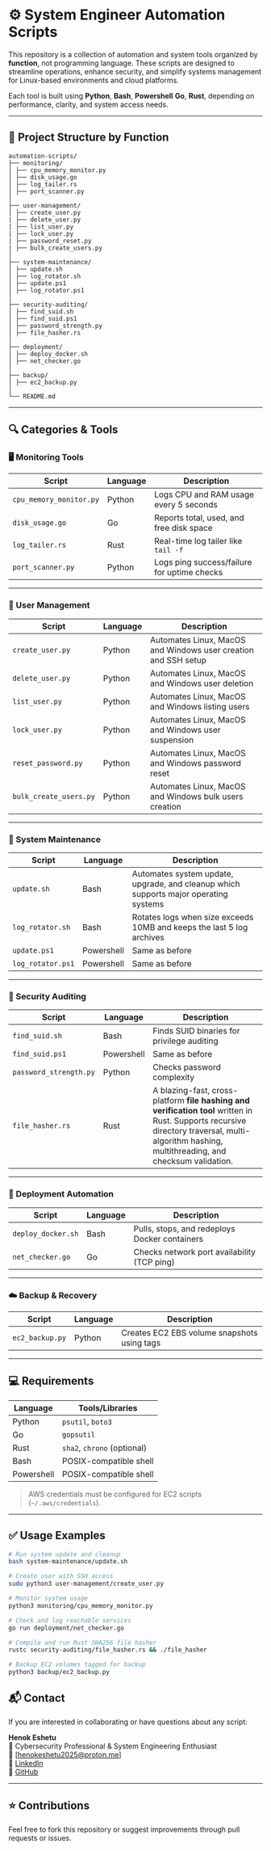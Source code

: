 # ⚙️ System Engineer Automation Scripts

This repository is a collection of automation and system tools organized by **function**, not programming language. These scripts are designed to streamline operations, enhance security, and simplify systems management for Linux-based environments and cloud platforms.

Each tool is built using **Python**, **Bash**, **Powershell** **Go**, **Rust**, depending on performance, clarity, and system access needs.

---

## 📁 Project Structure by Function

```
automation-scripts/
├── monitoring/
│ ├── cpu_memory_monitor.py
│ ├── disk_usage.go
│ ├── log_tailer.rs
│ ├── port_scanner.py
│
├── user-management/
│ ├── create_user.py
| ├── delete_user.py
| ├── list_user.py
| ├── lock_user.py
| ├── password_reset.py
| ├── bulk_create_users.py
│
├── system-maintenance/
│ ├── update.sh
│ ├── log_rotator.sh
│ ├── update.ps1
│ ├── log_rotator.ps1
│
├── security-auditing/
│ ├── find_suid.sh
│ ├── find_suid.ps1
│ ├── password_strength.py
│ ├── file_hasher.rs
│
├── deployment/
│ ├── deploy_docker.sh
│ ├── net_checker.go
│
├── backup/
│ ├── ec2_backup.py
│
└── README.md
```


---

## 🔍 Categories & Tools

### 🖥️ Monitoring Tools
| Script | Language | Description |
|--------|----------|-------------|
| `cpu_memory_monitor.py` | Python | Logs CPU and RAM usage every 5 seconds |
| `disk_usage.go` | Go | Reports total, used, and free disk space |
| `log_tailer.rs` | Rust | Real-time log tailer like `tail -f` |
| `port_scanner.py` | Python | Logs ping success/failure for uptime checks |

---

### 👤 User Management
| Script | Language | Description |
|--------|----------|-------------|
| `create_user.py` | Python | Automates Linux, MacOS and Windows user creation and SSH setup |
| `delete_user.py` | Python | Automates Linux, MacOS and Windows user deletion
| `list_user.py` | Python | Automates Linux, MacOS and Windows listing users
| `lock_user.py` | Python | Automates Linux, MacOS and Windows user suspension
| `reset_password.py` | Python | Automates Linux, MacOS and Windows password reset
| `bulk_create_users.py` | Python | Automates Linux, MacOS and Windows bulk users creation

---

### 🧹 System Maintenance
| Script | Language | Description |
|--------|----------|-------------|
| `update.sh` | Bash | Automates system update, upgrade, and cleanup which supports major operating systems |
| `log_rotator.sh` | Bash | Rotates logs when size exceeds 10MB and keeps the last 5 log archives |
| `update.ps1` | Powershell | Same as before |
| `log_rotator.ps1` | Powershell | Same as before |

---

### 🔐 Security Auditing
| Script | Language | Description |
|--------|----------|-------------|
| `find_suid.sh` | Bash | Finds SUID binaries for privilege auditing |
| `find_suid.ps1` | Powershell | Same as before |
| `password_strength.py` | Python | Checks password complexity |
| `file_hasher.rs` | Rust | A blazing-fast, cross-platform **file hashing and verification tool** written in Rust. Supports recursive directory traversal, multi-algorithm hashing, multithreading, and checksum validation. |

---

### 🚀 Deployment Automation
| Script | Language | Description |
|--------|----------|-------------|
| `deploy_docker.sh` | Bash | Pulls, stops, and redeploys Docker containers |
| `net_checker.go` | Go | Checks network port availability (TCP ping) |

---

### ☁️ Backup & Recovery
| Script | Language | Description |
|--------|----------|-------------|
| `ec2_backup.py` | Python | Creates EC2 EBS volume snapshots using tags |

---

## 💻 Requirements

| Language | Tools/Libraries |
|----------|-----------------|
| Python | `psutil`, `boto3` |
| Go | `gopsutil` |
| Rust | `sha2`, `chrono` (optional) |
| Bash | POSIX-compatible shell |
| Powershell | POSIX-compatible shell |

> AWS credentials must be configured for EC2 scripts (`~/.aws/credentials`).

---

## ✅ Usage Examples

```bash
# Run system update and cleanup
bash system-maintenance/update.sh

# Create user with SSH access
sudo python3 user-management/create_user.py

# Monitor system usage
python3 monitoring/cpu_memory_monitor.py

# Check and log reachable services
go run deployment/net_checker.go

# Compile and run Rust SHA256 file hasher
rustc security-auditing/file_hasher.rs && ./file_hasher

# Backup EC2 volumes tagged for backup
python3 backup/ec2_backup.py
```

## 📬 Contact

If you are interested in collaborating or have questions about any script:

**Henok Eshetu**  
💼 Cybersecurity Professional & System Engineering Enthusiast  
📧 [henokeshetu2025@proton.me]  
🔗 [LinkedIn](https://linkedin.com/in/your-profile)  
🐙 [GitHub](https://github.com/HenokEshetu)

---

## ⭐ Contributions

Feel free to fork this repository or suggest improvements through pull requests or issues.
